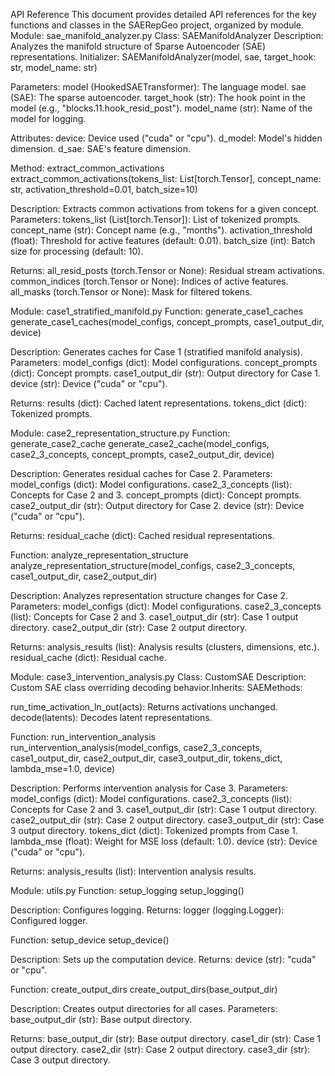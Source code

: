 API Reference
This document provides detailed API references for the key functions and classes in the SAERepGeo project, organized by module.
Module: sae_manifold_analyzer.py
Class: SAEManifoldAnalyzer
Description: Analyzes the manifold structure of Sparse Autoencoder (SAE) representations.
Initializer:
SAEManifoldAnalyzer(model, sae, target_hook: str, model_name: str)


Parameters:
model (HookedSAETransformer): The language model.
sae (SAE): The sparse autoencoder.
target_hook (str): The hook point in the model (e.g., "blocks.11.hook_resid_post").
model_name (str): Name of the model for logging.


Attributes:
device: Device used ("cuda" or "cpu").
d_model: Model's hidden dimension.
d_sae: SAE's feature dimension.



Method: extract_common_activations
extract_common_activations(tokens_list: List[torch.Tensor], concept_name: str, activation_threshold=0.01, batch_size=10)


Description: Extracts common activations from tokens for a given concept.
Parameters:
tokens_list (List[torch.Tensor]): List of tokenized prompts.
concept_name (str): Concept name (e.g., "months").
activation_threshold (float): Threshold for active features (default: 0.01).
batch_size (int): Batch size for processing (default: 10).


Returns:
all_resid_posts (torch.Tensor or None): Residual stream activations.
common_indices (torch.Tensor or None): Indices of active features.
all_masks (torch.Tensor or None): Mask for filtered tokens.



Module: case1_stratified_manifold.py
Function: generate_case1_caches
generate_case1_caches(model_configs, concept_prompts, case1_output_dir, device)


Description: Generates caches for Case 1 (stratified manifold analysis).
Parameters:
model_configs (dict): Model configurations.
concept_prompts (dict): Concept prompts.
case1_output_dir (str): Output directory for Case 1.
device (str): Device ("cuda" or "cpu").


Returns:
results (dict): Cached latent representations.
tokens_dict (dict): Tokenized prompts.



Module: case2_representation_structure.py
Function: generate_case2_cache
generate_case2_cache(model_configs, case2_3_concepts, concept_prompts, case2_output_dir, device)


Description: Generates residual caches for Case 2.
Parameters:
model_configs (dict): Model configurations.
case2_3_concepts (list): Concepts for Case 2 and 3.
concept_prompts (dict): Concept prompts.
case2_output_dir (str): Output directory for Case 2.
device (str): Device ("cuda" or "cpu").


Returns:
residual_cache (dict): Cached residual representations.



Function: analyze_representation_structure
analyze_representation_structure(model_configs, case2_3_concepts, case1_output_dir, case2_output_dir)


Description: Analyzes representation structure changes for Case 2.
Parameters:
model_configs (dict): Model configurations.
case2_3_concepts (list): Concepts for Case 2 and 3.
case1_output_dir (str): Case 1 output directory.
case2_output_dir (str): Case 2 output directory.


Returns:
analysis_results (list): Analysis results (clusters, dimensions, etc.).
residual_cache (dict): Residual cache.



Module: case3_intervention_analysis.py
Class: CustomSAE
Description: Custom SAE class overriding decoding behavior.Inherits: SAEMethods:

run_time_activation_ln_out(acts): Returns activations unchanged.
decode(latents): Decodes latent representations.

Function: run_intervention_analysis
run_intervention_analysis(model_configs, case2_3_concepts, case1_output_dir, case2_output_dir, case3_output_dir, tokens_dict, lambda_mse=1.0, device)


Description: Performs intervention analysis for Case 3.
Parameters:
model_configs (dict): Model configurations.
case2_3_concepts (list): Concepts for Case 2 and 3.
case1_output_dir (str): Case 1 output directory.
case2_output_dir (str): Case 2 output directory.
case3_output_dir (str): Case 3 output directory.
tokens_dict (dict): Tokenized prompts from Case 1.
lambda_mse (float): Weight for MSE loss (default: 1.0).
device (str): Device ("cuda" or "cpu").


Returns:
analysis_results (list): Intervention analysis results.



Module: utils.py
Function: setup_logging
setup_logging()


Description: Configures logging.
Returns:
logger (logging.Logger): Configured logger.



Function: setup_device
setup_device()


Description: Sets up the computation device.
Returns:
device (str): "cuda" or "cpu".



Function: create_output_dirs
create_output_dirs(base_output_dir)


Description: Creates output directories for all cases.
Parameters:
base_output_dir (str): Base output directory.


Returns:
base_output_dir (str): Base output directory.
case1_dir (str): Case 1 output directory.
case2_dir (str): Case 2 output directory.
case3_dir (str): Case 3 output directory.



